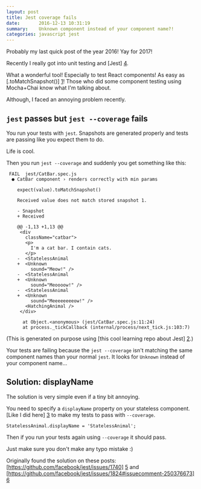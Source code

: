 ```yaml
---
layout: post
title: Jest coverage fails
date:       2016-12-13 10:31:19
summary:    Unknown component instead of your component name?!
categories: javascript jest
---
```


Probably my last quick post of the year 2016! Yay for 2017!

Recently I really got into unit testing and [Jest] [4].

What a wonderful tool! Especially to test React components! As easy as [.toMatchSnapshot()] [1]! Those who did some component testing using Mocha+Chai know what I'm talking about.

Although, I faced an annoying problem recently.

## `jest` passes but `jest --coverage` fails

You run your tests with `jest`. Snapshots are generated properly and tests are passing like you expect them to do.

Life is cool.

Then you run `jest --coverage` and suddenly you get something like this:

```
 FAIL  jest/CatBar.spec.js
  ● CatBar component › renders correctly with min params

    expect(value).toMatchSnapshot()

    Received value does not match stored snapshot 1.

    - Snapshot
    + Received

    @@ -1,13 +1,13 @@
     <div
       className="catbar">
       <p>
         I'm a cat bar. I contain cats.
       </p>
    -  <StatelessAnimal
    +  <Unknown
         sound="Meow!" />
    -  <StatelessAnimal
    +  <Unknown
         sound="Meoooow!" />
    -  <StatelessAnimal
    +  <Unknown
         sound="Meeeeeeeeow!" />
       <HatchingAnimal />
     </div>

      at Object.<anonymous> (jest/CatBar.spec.js:11:24)
      at process._tickCallback (internal/process/next_tick.js:103:7)
```
(This is generated on purpose using [this cool learning repo about Jest] [2].)

Your tests are failing because the `jest --coverage` isn't matching the same component names than your normal `jest`. It looks for `Unknown` instead of your component name...

## Solution: displayName

The solution is very simple even if a tiny bit annoying.

You need to specify a `displayName` property on your stateless component. [Like I did here] [3] to make my tests to pass with `--coverage`.

```
StatelessAnimal.displayName = 'StatelessAnimal';
```

Then if you run your tests again using `--coverage` it should pass.

Just make sure you don't make any typo mistake :)

Originally found the solution on these posts: [https://github.com/facebook/jest/issues/1740] [5] and [https://github.com/facebook/jest/issues/1824#issuecomment-250376673] [6] 

  [1]: http://facebook.github.io/jest/docs/api.html#tomatchsnapshot
  [2]: https://github.com/springload/mocha-chai-to-jest
  [3]: https://github.com/springload/mocha-chai-to-jest/blob/master/things-to-test/StatelessAnimal.js#L16
  [4]: http://facebook.github.io/jest/
  [5]: https://github.com/facebook/jest/issues/1740
  [6]: https://github.com/facebook/jest/issues/1824#issuecomment-250376673
